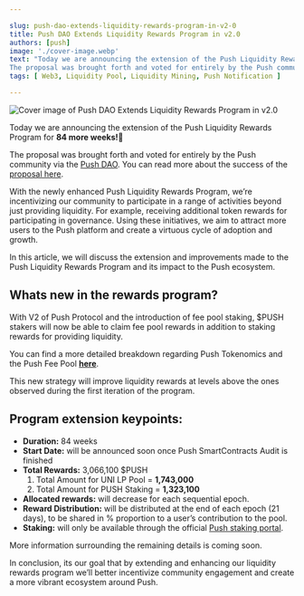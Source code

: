 ```yaml
---

slug: push-dao-extends-liquidity-rewards-program-in-v2-0
title: Push DAO Extends Liquidity Rewards Program in v2.0
authors: [push]
image: './cover-image.webp'
text: "Today we are announcing the extension of the Push Liquidity Rewards Program for 🎊84 more weeks🎊
The proposal was brought forth and voted for entirely by the Push community via the Push DAO"
tags: [ Web3, Liquidity Pool, Liquidity Mining, Push Notification ]

---
```


![Cover image of Push DAO Extends Liquidity Rewards Program in v2.0](./cover-image.webp)

<!--truncate-->

Today we are announcing the extension of the Push Liquidity Rewards Program for <b>84 more weeks!</b>🎊

The proposal was brought forth and voted for entirely by the Push community via the [Push DAO](https://twitter.com/Push_DAO). You can read more about the success of the [proposal here](https://snapshot.org/?utm_source=Twitter&utm_medium=Post&utm_campaign=RockstarsOfPushWeek17%2618Post#/pushdao.eth/proposal/0x54092053eff30c3c304e45b575881945192e710bc9b3914bfe1d1eadcda3f114).

With the newly enhanced Push Liquidity Rewards Program, we’re incentivizing our community to participate in a range of activities beyond just providing liquidity. For example, receiving additional token rewards for participating in governance. Using these initiatives, we aim to attract more users to the Push platform and create a virtuous cycle of adoption and growth.

In this article, we will discuss the extension and improvements made to the Push Liquidity Rewards Program and its impact to the Push ecosystem.

## Whats new in the rewards program?

With V2 of Push Protocol and the introduction of fee pool staking, $PUSH stakers will now be able to claim fee pool rewards in addition to staking rewards for providing liquidity.

You can find a more detailed breakdown regarding Push Tokenomics and the Push Fee Pool <a href="https://comms.push.org/docs/tokenomics/deepdive/$push/#push-fee-pool"><b>here</b></a>.

This new strategy will improve liquidity rewards at levels above the ones observed during the first iteration of the program.

## Program extension keypoints:

- <b>Duration:</b> 84 weeks
- <b>Start Date:</b> will be announced soon once Push SmartContracts Audit is finished
- <b>Total Rewards:</b> 3,066,100 $PUSH<br/>
  1. Total Amount for UNI LP Pool = <b>1,743,000</b><br/>
  2. Total Amount for PUSH Staking = <b>1,323,100</b>
- <b>Allocated rewards:</b> will decrease for each sequential epoch.
- <b>Reward Distribution:</b> will be distributed at the end of each epoch (21 days), to be shared in % proportion to a user’s contribution to the pool.
- <b>Staking:</b> will only be available through the official <a href="https://app.push.org/#/yield">Push staking portal</a>.

More information surrounding the remaining details is coming soon.

In conclusion, its our goal that by extending and enhancing our liquidity rewards program we’ll better incentivize community engagement and create a more vibrant ecosystem around Push.
